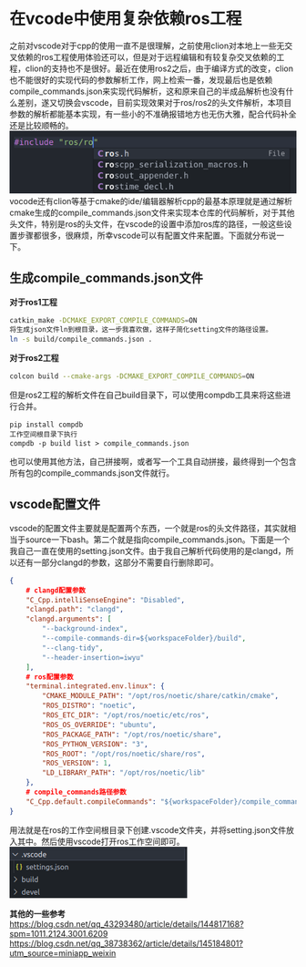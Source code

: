 # 在vcode中使用复杂依赖ros工程
之前对vscode对于cpp的使用一直不是很理解，之前使用clion对本地上一些无交叉依赖的ros工程使用体验还可以，但是对于远程编辑和有较复杂交叉依赖的工程，clion的支持也不是很好。最近在使用ros2之后，由于编译方式的改变，clion也不能很好的实现代码的参数解析工作，网上检索一番，发现最后也是依赖compile_commands.json来实现代码解析，这和原来自己的半成品解析也没有什么差别，遂又切换会vscode，目前实现效果对于ros/ros2的头文件解析，本项目参数的解析都能基本实现，有一些小的不准确报错地方也无伤大雅，配合代码补全还是比较顺畅的。
![](images/2025-03-02-17-44-36.png)
vocode还有clion等基于cmake的ide/编辑器解析cpp的最基本原理就是通过解析cmake生成的compile_commands.json文件来实现本仓库的代码解析，对于其他头文件，特别是ros的头文件，在vscode的设置中添加ros库的路径，一般这些设置步骤都很多，很麻烦，所幸vscode可以有配置文件来配置。下面就分布说一下。
## 生成compile_commands.json文件
**对于ros1工程**
```bash
catkin_make -DCMAKE_EXPORT_COMPILE_COMMANDS=ON
将生成json文件ln到根目录，这一步我喜欢做，这样子简化setting文件的路径设置。
ln -s build/compile_commands.json .
```
**对于ros2工程**
```bash
colcon build --cmake-args -DCMAKE_EXPORT_COMPILE_COMMANDS=ON
```
但是ros2工程的解析文件在自己build目录下，可以使用compdb工具来将这些进行合并。
```
pip install compdb
工作空间根目录下执行
compdb -p build list > compile_commands.json
```
也可以使用其他方法，自己拼接啊，或者写一个工具自动拼接，最终得到一个包含所有包的compile_commands.json文件就行。
## vscode配置文件
vscode的配置文件主要就是配置两个东西，一个就是ros的头文件路径，其实就相当于source一下bash。第二个就是指向compile_commands.json。下面是一个我自己一直在使用的setting.json文件。由于我自己解析代码使用的是clangd，所以还有一部分clangd的参数，这部分不需要自行删除即可。
``` json
{   
    # clangd配置参数
    "C_Cpp.intelliSenseEngine": "Disabled",
    "clangd.path": "clangd",
    "clangd.arguments": [
        "--background-index",
        "--compile-commands-dir=${workspaceFolder}/build",
        "--clang-tidy",
        "--header-insertion=iwyu"
    ],
    # ros配置参数
    "terminal.integrated.env.linux": {
        "CMAKE_MODULE_PATH": "/opt/ros/noetic/share/catkin/cmake",
        "ROS_DISTRO": "noetic",
        "ROS_ETC_DIR": "/opt/ros/noetic/etc/ros",
        "ROS_OS_OVERRIDE": "ubuntu",
        "ROS_PACKAGE_PATH": "/opt/ros/noetic/share",
        "ROS_PYTHON_VERSION": "3",
        "ROS_ROOT": "/opt/ros/noetic/share/ros",
        "ROS_VERSION": 1,
        "LD_LIBRARY_PATH": "/opt/ros/noetic/lib"
    },
    # compile_commands路径参数
    "C_Cpp.default.compileCommands": "${workspaceFolder}/compile_commands.json",
}
```
用法就是在ros的工作空间根目录下创建.vscode文件夹，并将setting.json文件放入其中。然后使用vscode打开ros工作空间即可。
![](images/2025-03-02-18-11-20.png)

**其他的一些参考**
https://blog.csdn.net/qq_43293480/article/details/144817168?spm=1011.2124.3001.6209
https://blog.csdn.net/qq_38738362/article/details/145184801?utm_source=miniapp_weixin
